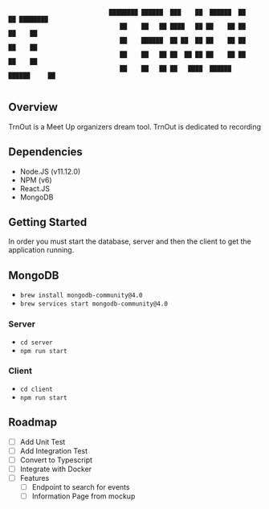 ```
                            ████████ ██████  ███    ██  ██████  ██    ██ ████████ 
                               ██    ██   ██ ████   ██ ██    ██ ██    ██    ██    
                               ██    ██████  ██ ██  ██ ██    ██ ██    ██    ██    
                               ██    ██   ██ ██  ██ ██ ██    ██ ██    ██    ██    
                               ██    ██   ██ ██   ████  ██████   ██████     ██    
                                                    
```
## Overview
TrnOut is a Meet Up organizers dream tool. TrnOut is dedicated to recording 

## Dependencies
* Node.JS (v11.12.0)
* NPM (v6)
* React.JS
* MongoDB

## Getting Started
In order you must start the database, server and then the client to get the application running.

## MongoDB
* `brew install mongodb-community@4.0`
* `brew services start mongodb-community@4.0`

### Server
* `cd server`
* `npm run start`

### Client
* `cd client`
* `npm run start`

## Roadmap
- [ ] Add Unit Test
- [ ] Add Integration Test
- [ ] Convert to Typescript
- [ ] Integrate with Docker
- [ ] Features
    - [ ] Endpoint to search for events
    - [ ] Information Page from mockup
